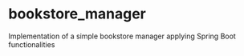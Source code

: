 # bookstore_manager
Implementation of a simple bookstore manager applying Spring Boot functionalities
